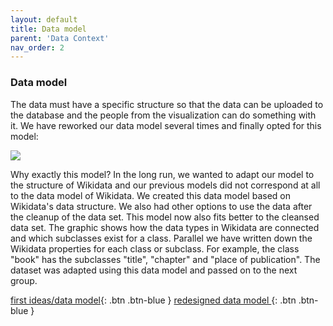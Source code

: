 ```yaml
---
layout: default
title: Data model
parent: 'Data Context' 
nav_order: 2
---
```


### Data model
The data must have a specific structure so that the data can be uploaded to the database and the people from the visualization can do something with it. We have reworked our data model several times and finally opted for this model:

<img src="https://user-images.githubusercontent.com/46645533/59503820-ade73380-8ea1-11e9-904f-e635717fcf41.jpg"  />

Why exactly this model? In the long run, we wanted to adapt our model to the structure of Wikidata and our previous models did not correspond at all to the data model of Wikidata. We created this data model based on Wikidata's data structure. We also had other options to use the data after the cleanup of the data set. This model now also fits better to the cleansed data set. The graphic shows how the data types in Wikidata are connected and which subclasses exist for a class. Parallel we have written down the Wikidata properties for each class or subclass. For example, the class "book" has the subclasses "title", "chapter" and "place of publication". The dataset was adapted using this data model and passed on to the next group.




[first ideas/data model](https://github.com/code-openness/Documentation/wiki/Concrete-Example-of-our-Model){: .btn .btn-blue }
[redesigned data model ](https://github.com/code-openness/Data/issues/19){: .btn .btn-blue }
